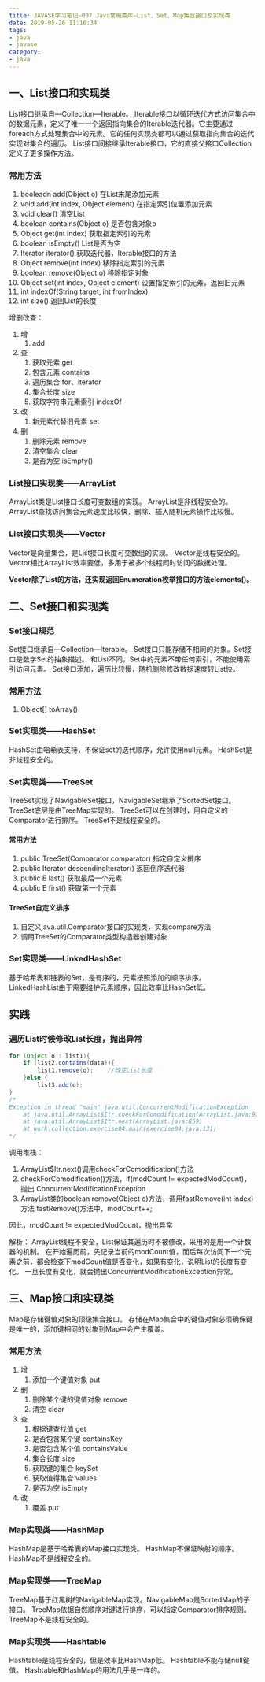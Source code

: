 ```yaml
---
title: JAVASE学习笔记—007 Java常用类库—List、Set、Map集合接口及实现类
date: 2019-05-26 11:16:34
tags:
- java
- javase
category:
- java
---
```


## 一、List接口和实现类

List接口继承自—Collection—Iterable。
Iterable接口以循环迭代方式访问集合中的数据元素，定义了唯一一个返回指向集合的Iterable迭代器。它主要通过foreach方式处理集合中的元素。它的任何实现类都可以通过获取指向集合的迭代实现对集合的遍历。
List接口间接继承Iterable接口，它的直接父接口Collection定义了更多操作方法。

### 常用方法
1. booleadn add(Object o)                   在List末尾添加元素
2. void add(int index, Object element)      在指定索引位置添加元素
2. void clear()                             清空List
3. boolean contains(Object o)               是否包含对象o
4. Object get(int index)                    获取指定索引的元素
5. boolean isEmpty()                        List是否为空
6. Iterator<E> iterator()                   获取迭代器，Iterable接口的方法
7. Object remove(int index)                 移除指定索引的元素
8. boolean remove(Object o)                 移除指定对象
9. Object set(int index, Object element)    设置指定索引的元素，返回旧元素
10. int indexOf(String target, int fromIndex)
11. int size()                              返回List的长度

增删改查：
1. 增
    1. add
2. 查
    1. 获取元素 get
    2. 包含元素 contains
    3. 遍历集合 for、iterator
    4. 集合长度 size
    5. 获取字符串元素索引 indexOf
4. 改
    1. 新元素代替旧元素 set
5. 删
    1. 删除元素 remove
    2. 清空集合 clear
    3. 是否为空 isEmpty()

### List接口实现类——ArrayList

ArrayList类是List接口长度可变数组的实现。
ArrayList是非线程安全的。
ArrayList查找访问集合元素速度比较快，删除、插入随机元素操作比较慢。

### List接口实现类——Vector

Vector是向量集合，是List接口长度可变数组的实现。
Vector是线程安全的。
Vector相比ArrayList效率要低，多用于被多个线程同时访问的数据处理。

**Vector除了List的方法，还实现返回Enumeration枚举接口的方法elements()。**

## 二、Set接口和实现类

### Set接口规范

Set接口继承自—Collection—Iterable。
Set接口只能存储不相同的对象。Set接口是数学Set的抽象描述。
和List不同，Set中的元素不带任何索引，不能使用索引访问元素。
Set接口添加，遍历比较慢，随机删除修改数据速度较List快。

### 常用方法

1. Object[] toArray()

### Set实现类——HashSet

HashSet由哈希表支持，不保证set的迭代顺序，允许使用null元素。
HashSet是非线程安全的。

### Set实现类——TreeSet

TreeSet实现了NavigableSet接口，NavigableSet继承了SortedSet接口。
TreeSet底层是由TreeMap实现的。
TreeSet可以在创建时，用自定义的Comparator进行排序。
TreeSet不是线程安全的。

#### 常用方法

1. public TreeSet(Comparator<E> comparator) 指定自定义排序
2. public Iterator<E> descendingIterator()  返回倒序迭代器    
3. public E last()  获取最后一个元素
4. public E first() 获取第一个元素

#### TreeSet自定义排序

1. 自定义java.util.Comparator接口的实现类，实现compare方法
2. 调用TreeSet的Comparator类型构造器创建对象

### Set实现类——LinkedHashSet

基于哈希表和链表的Set，是有序的，元素按照添加的顺序排序。
LinkedHashList由于需要维护元素顺序，因此效率比HashSet低。 

## 实践

### 遍历List时候修改List长度，抛出异常

``` java
for (Object o : list1){
    if (list2.contains(data)){
        list1.remove(o);    //改变List长度
    }else {
        list3.add(o);
}
/*
Exception in thread "main" java.util.ConcurrentModificationException
	at java.util.ArrayList$Itr.checkForComodification(ArrayList.java:909)
	at java.util.ArrayList$Itr.next(ArrayList.java:859)
	at work.collection.exercise04.main(exercise04.java:131)
*/
```

调用堆栈：
1. ArrayList$Itr.next()调用checkForComodification()方法
2. checkForComodification()方法，if(modCount != expectedModCount)，抛出 ConcurrentModificationException
3. ArrayList类的boolean remove(Object o)方法，调用fastRemove(int index)方法
fastRemove()方法中，modCount++;

因此，modCount != expectedModCount，抛出异常

解析：
ArrayList线程不安全，List保证其遍历时不被修改，采用的是用一个计数器的机制。
在开始遍历前，先记录当前的modCount值，而后每次访问下一个元素之前，都会检查下modCount值是否变化，如果有变化，说明List的长度有变化。
一旦长度有变化，就会抛出ConcurrentModificationException异常。

## 三、Map接口和实现类

Map是存储键值对象的顶级集合接口。
存储在Map集合中的键值对象必须确保键是唯一的，添加键相同的对象到Map中会产生覆盖。

### 常用方法

1. 增
    1. 添加一个键值对象 put
2. 删
    1. 删除某个键的键值对象 remove
    2. 清空 clear
3. 查
    1. 根据键查找值 get
    2. 是否包含某个键 containsKey
    3. 是否包含某个值 containsValue
    4. 集合长度 size
    5. 获取键的集合 keySet
    6. 获取值得集合 values
    7. 是否为空 isEmpty
4. 改
    1. 覆盖 put

### Map实现类——HashMap

HashMap是基于哈希表的Map接口实现类。
HashMap不保证映射的顺序。
HashMap不是线程安全的。

### Map实现类——TreeMap

TreeMap基于红黑树的NavigableMap实现。NavigableMap是SortedMap的子接口。
TreeMap依据自然顺序对键进行排序，可以指定Comparator排序规则。
TreeMap不是线程安全的。

### Map实现类——Hashtable

Hashtable是线程安全的，但是效率比HashMap低。
Hashtable不能存储null键值。
Hashtable和HashMap的用法几乎是一样的。